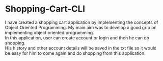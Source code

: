 # Shopping-Cart-CLI
I have created a shopping cart application by implementing the concepts of Object Oriented Programming. My main aim was to develop a good grip on implementing object oriented programming.
<br>
In this application, user can create account or login and then he can do shopping. 
<br>His history and other account details will be saved in the txt file so it would be easy for him to come again and do shopping from this application.

